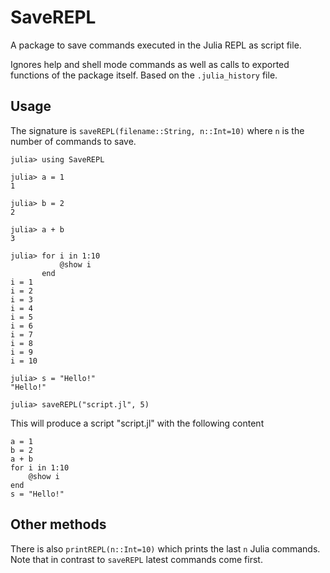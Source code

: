 # SaveREPL

A package to save commands executed in the Julia REPL as script file.

Ignores help and shell mode commands as well as calls to exported functions of the package itself. Based on the `.julia_history` file. 

## Usage

The signature is `saveREPL(filename::String, n::Int=10)` where `n` is the number of commands to save.

```
julia> using SaveREPL

julia> a = 1
1

julia> b = 2
2

julia> a + b
3

julia> for i in 1:10
           @show i
       end
i = 1
i = 2
i = 3
i = 4
i = 5
i = 6
i = 7
i = 8
i = 9
i = 10

julia> s = "Hello!"
"Hello!"

julia> saveREPL("script.jl", 5)
```

This will produce a script "script.jl" with the following content

```
a = 1
b = 2
a + b
for i in 1:10
    @show i
end
s = "Hello!"
```

## Other methods

There is also `printREPL(n::Int=10)` which prints the last `n` Julia commands. Note that in contrast to `saveREPL` latest commands come first.

